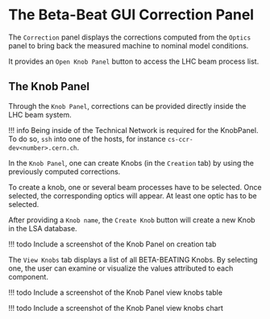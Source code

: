# The Beta-Beat GUI Correction Panel

The `Correction` panel displays the corrections computed from the `Optics` panel to bring back the measured machine to nominal model conditions.

It provides an `Open Knob Panel` button to access the LHC beam process list.

## The Knob Panel

Through the `Knob Panel`, corrections can be provided directly inside the LHC beam system.

!!! info
    Being inside of the Technical Network is required for the KnobPanel.
    To do so, `ssh` into one of the hosts, for instance `cs-ccr-dev<number>.cern.ch`.

In the `Knob Panel`, one can create Knobs (in the `Creation` tab) by using the previously computed corrections.

To create a knob, one or several beam processes have to be selected.
Once selected, the corresponding optics will appear.
At least one optic has to be selected.

After providing a `Knob name`, the `Create Knob` button will create a new Knob in the LSA database.

!!! todo
    Include a screenshot of the Knob Panel on creation tab

The `View Knobs` tab displays a list of all BETA-BEATING Knobs.
By selecting one, the user can examine or visualize the values attributed to each component.

!!! todo
    Include a screenshot of the Knob Panel view knobs table

!!! todo
    Include a screenshot of the Knob Panel view knobs chart
